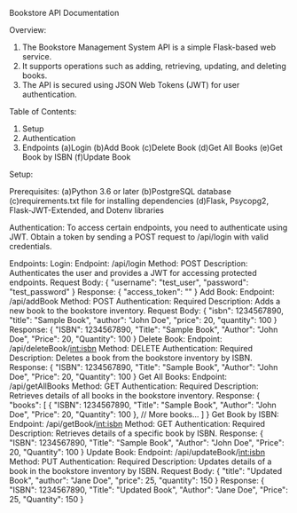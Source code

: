 Bookstore API Documentation


Overview: 

1. The Bookstore Management System API is a simple Flask-based web service. 
2. It supports operations such as adding, retrieving, updating, and deleting books. 
3. The API is secured using JSON Web Tokens (JWT) for user authentication.


Table of Contents:

1. Setup
2. Authentication
3. Endpoints
    (a)Login
    (b)Add Book
    (c)Delete Book
    (d)Get All Books
    (e)Get Book by ISBN
    (f)Update Book

Setup: 

Prerequisites:
        (a)Python 3.6 or later
        (b)PostgreSQL database
        (c)requirements.txt file for installing dependencies
        (d)Flask, Psycopg2, Flask-JWT-Extended, and Dotenv libraries
    
Authentication:
    To access certain endpoints, you need to authenticate using JWT. 
    Obtain a token by sending a POST request to /api/login with valid credentials.

Endpoints:
    Login:
        Endpoint: /api/login
        Method: POST
            Description: Authenticates the user and provides a JWT for accessing protected endpoints.
        Request Body:
            {
                "username": "test_user",
                "password": "test_password"
            }
        Response:
            {
                "access_token": "<your-access-token>"
            }
    Add Book:
        Endpoint: /api/addBook
        Method: POST
        Authentication: Required
            Description: Adds a new book to the bookstore inventory.
        Request Body:
            {
                "isbn": 1234567890,
                "title": "Sample Book",
                "author": "John Doe",
                "price": 20,
                "quantity": 100
            }
        Response:
            {
              "ISBN": 1234567890,
              "Title": "Sample Book",
              "Author": "John Doe",
              "Price": 20,
              "Quantity": 100
            }
    Delete Book:
        Endpoint: /api/deleteBook/<int:isbn>
        Method: DELETE
        Authentication: Required
          Description: Deletes a book from the bookstore inventory by ISBN.
        Response:
          {
            "ISBN": 1234567890,
            "Title": "Sample Book",
            "Author": "John Doe",
            "Price": 20,
            "Quantity": 100
          }
    Get All Books:
        Endpoint: /api/getAllBooks
        Method: GET
        Authentication: Required
          Description: Retrieves details of all books in the bookstore inventory.
        Response:
          {
            "books": [
              {
                "ISBN": 1234567890,
                "Title": "Sample Book",
                "Author": "John Doe",
                "Price": 20,
                "Quantity": 100
              },
              // More books...
            ]
          }
    Get Book by ISBN:
        Endpoint: /api/getBook/<int:isbn>
        Method: GET
        Authentication: Required
          Description: Retrieves details of a specific book by ISBN.
        Response:
          {
            "ISBN": 1234567890,
            "Title": "Sample Book",
            "Author": "John Doe",
            "Price": 20,
            "Quantity": 100
          }
    Update Book:
      Endpoint: /api/updateBook/<int:isbn>
      Method: PUT
      Authentication: Required
        Description: Updates details of a book in the bookstore inventory by ISBN.
      Request Body:
        {
          "title": "Updated Book",
          "author": "Jane Doe",
          "price": 25,
          "quantity": 150
        }
      Response:
        {
          "ISBN": 1234567890,
          "Title": "Updated Book",
          "Author": "Jane Doe",
          "Price": 25,
          "Quantity": 150
        }
